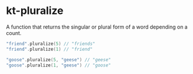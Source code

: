 # kt-pluralize

A function that returns the singular or plural form of a word depending on a count.

```kotlin
"friend".pluralize(5) // "friends"
"friend".pluralize(1) // "friend"

"goose".pluralize(5, "geese") // "geese"
"goose".pluralize(1, "geese") // "goose"
```